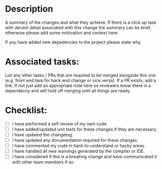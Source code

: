 # Description

A summary of the changes and what they achieve. If there is a click up task with decent detail associated with this change the summary can be brief, otherwise please add some motivation and context here.

If you have added new depedencies to the project please state why. 

# Associated tasks:

List any other tasks / PRs that are required to be merged alongside this one (e.g. front end task for back end change or vice versa). If a PR exists, add a link. If not just add an appropriate note here so reviewers know there is a dependecny and will hold off merging until all things are ready.

# Checklist:

- [ ] I have performed a self review of my own code.
- [ ] I have added/updated unit tests for these changes if they are necessary.
- [ ] I have updated the changelog.
- [ ] I have updated any documentation required for these changes.
- [ ] I have commented my code in hard-to-understand or hacky areas.
- [ ] I have handled all new warnings generated by the compiler or IDE.
- [ ] I have considered if this is a breaking change and have communicated it with other team members if so.
